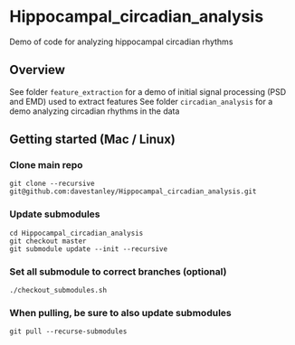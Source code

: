 Hippocampal_circadian_analysis
==========================

Demo of code for analyzing hippocampal circadian rhythms

Overview
--------

See folder `feature_extraction` for a demo of initial signal processing (PSD and EMD) used to extract features
See folder `circadian_analysis` for a demo analyzing circadian rhythms in the data



Getting started (Mac / Linux)
--------

### Clone main repo

	git clone --recursive git@github.com:davestanley/Hippocampal_circadian_analysis.git
  
### Update submodules
	cd Hippocampal_circadian_analysis
	git checkout master
	git submodule update --init --recursive
	
### Set all submodule to correct branches (optional)
	./checkout_submodules.sh

### When pulling, be sure to also update submodules
	git pull --recurse-submodules	


	
